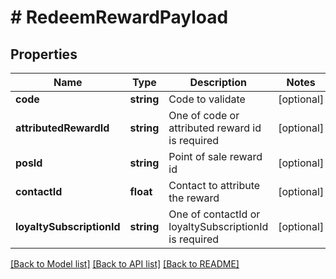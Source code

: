# # RedeemRewardPayload

## Properties

Name | Type | Description | Notes
------------ | ------------- | ------------- | -------------
**code** | **string** | Code to validate | [optional]
**attributedRewardId** | **string** | One of code or attributed reward id is required | [optional]
**posId** | **string** | Point of sale reward id | [optional]
**contactId** | **float** | Contact to attribute the reward | [optional]
**loyaltySubscriptionId** | **string** | One of contactId or loyaltySubscriptionId is required | [optional]

[[Back to Model list]](../../README.md#models) [[Back to API list]](../../README.md#endpoints) [[Back to README]](../../README.md)
